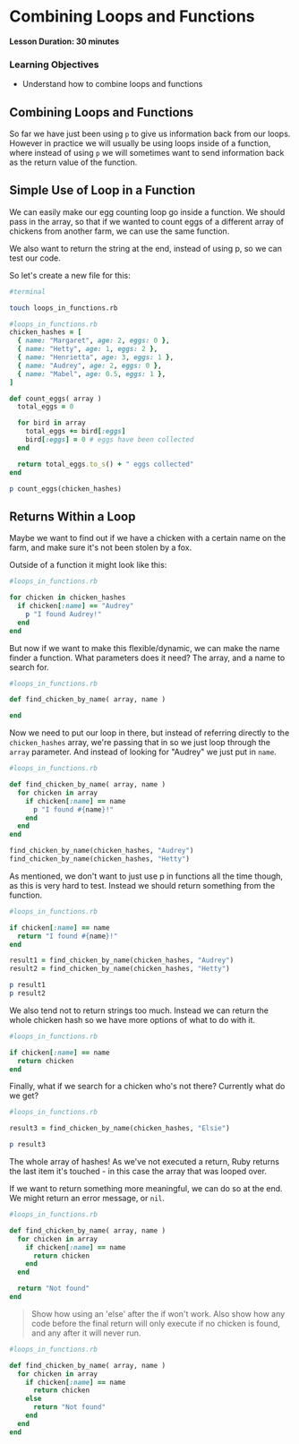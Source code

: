 # Combining Loops and Functions

**Lesson Duration: 30 minutes**

### Learning Objectives
- Understand how to combine loops and functions

## Combining Loops and Functions

So far we have just been using `p` to give us information back from our loops. However in practice we will usually be using loops inside of a function, where instead of using `p` we will sometimes want to send information back as the return value of the function.

## Simple Use of Loop in a Function

We can easily make our egg counting loop go inside a function. We should pass in the array, so that if we wanted to count eggs of a different array of chickens from another farm, we can use the same function.

We also want to return the string at the end, instead of using p, so we can test our code.

So let's create a new file for this:

```bash
#terminal

touch loops_in_functions.rb
```

```ruby
#loops_in_functions.rb
chicken_hashes = [
  { name: "Margaret", age: 2, eggs: 0 },
  { name: "Hetty", age: 1, eggs: 2 },
  { name: "Henrietta", age: 3, eggs: 1 },
  { name: "Audrey", age: 2, eggs: 0 },
  { name: "Mabel", age: 0.5, eggs: 1 },
]

def count_eggs( array )
  total_eggs = 0

  for bird in array
    total_eggs += bird[:eggs]
    bird[:eggs] = 0 # eggs have been collected
  end

  return total_eggs.to_s() + " eggs collected"
end

p count_eggs(chicken_hashes)
```

## Returns Within a Loop

Maybe we want to find out if we have a chicken with a certain name on the farm, and make sure it's not been stolen by a fox.

Outside of a function it might look like this:

```ruby
#loops_in_functions.rb

for chicken in chicken_hashes
  if chicken[:name] == "Audrey"
    p "I found Audrey!"
  end
end
```

But now if we want to make this flexible/dynamic, we can make the name finder a function. What parameters does it need? The array, and a name to search for.

```ruby
#loops_in_functions.rb

def find_chicken_by_name( array, name )

end
```

Now we need to put our loop in there, but instead of referring directly to the `chicken_hashes` array, we're passing that in so we just loop through the `array` parameter. And instead of looking for "Audrey" we just put in `name`.

```ruby
#loops_in_functions.rb

def find_chicken_by_name( array, name )
  for chicken in array
    if chicken[:name] == name
      p "I found #{name}!"
    end
  end
end

find_chicken_by_name(chicken_hashes, "Audrey")
find_chicken_by_name(chicken_hashes, "Hetty")
```

As mentioned, we don't want to just use p in functions all the time though, as this is very hard to test. Instead we should return something from the function.

```ruby
#loops_in_functions.rb

if chicken[:name] == name
  return "I found #{name}!"
end

result1 = find_chicken_by_name(chicken_hashes, "Audrey")
result2 = find_chicken_by_name(chicken_hashes, "Hetty")

p result1
p result2
```

We also tend not to return strings too much. Instead we can return the whole chicken hash so we have more options of what to do with it.

```ruby
#loops_in_functions.rb

if chicken[:name] == name
  return chicken
end
```

Finally, what if we search for a chicken who's not there? Currently what do we get?

```ruby
#loops_in_functions.rb

result3 = find_chicken_by_name(chicken_hashes, "Elsie")

p result3
```

The whole array of hashes! As we've not executed a return, Ruby returns the last item it's touched - in this case the array that was looped over.

If we want to return something more meaningful, we can do so at the end. We might return an error message, or `nil`.

```ruby
#loops_in_functions.rb

def find_chicken_by_name( array, name )
  for chicken in array
    if chicken[:name] == name
      return chicken
    end
  end

  return "Not found"
end
```

> Show how using an 'else' after the if won't work. Also show how any code before the final return will only execute if no chicken is found, and any after it will never run.

```ruby
#loops_in_functions.rb

def find_chicken_by_name( array, name )
  for chicken in array
    if chicken[:name] == name
      return chicken
    else
      return "Not found"
    end
  end
end
```
